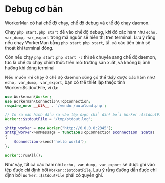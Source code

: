 # Debug cơ bản

WorkerMan có hai chế độ chạy, chế độ debug và chế độ chạy daemon.

Chạy ```php start.php start``` để vào chế độ debug, khi đó các hàm như ```echo, var_dump, var_export``` trong mã nguồn sẽ hiển thị trên terminal. Lưu ý rằng nếu chạy WorkerMan bằng ```php start.php start```, tất cả các tiến trình sẽ thoát khi terminal đóng.

Còn nếu chạy ```php start.php start -d``` thì sẽ chuyển sang chế độ daemon, tức là chế độ chạy chính thức trên môi trường sản xuất, và không bị ảnh hưởng khi đóng terminal.

Nếu muốn khi chạy ở chế độ daemon cũng có thể thấy được các hàm như ```echo, var_dump, var_export```, bạn có thể thiết lập thuộc tính Worker::$stdoutFile, ví dụ:

```php
use Workerman\Worker;
use Workerman\Connection\TcpConnection;
require_once __DIR__ . '/vendor/autoload.php';

// In ra màn hình đầu ra vào tệp được chỉ định bởi Worker::$stdoutFile
Worker::$stdoutFile = '/tmp/stdout.log';

$http_worker = new Worker("http://0.0.0.0:2345");
$http_worker->onMessage = function(TcpConnection $connection, $data)
{
    $connection->send('hello world');
};

Worker::runAll();
```

Như vậy, tất cả các hàm như ```echo, var_dump, var_export``` sẽ được ghi vào tệp được chỉ định bởi ```Worker::$stdoutFile```. Lưu ý rằng đường dẫn được chỉ định bởi ```Worker::$stdoutFile``` phải có quyền ghi.
